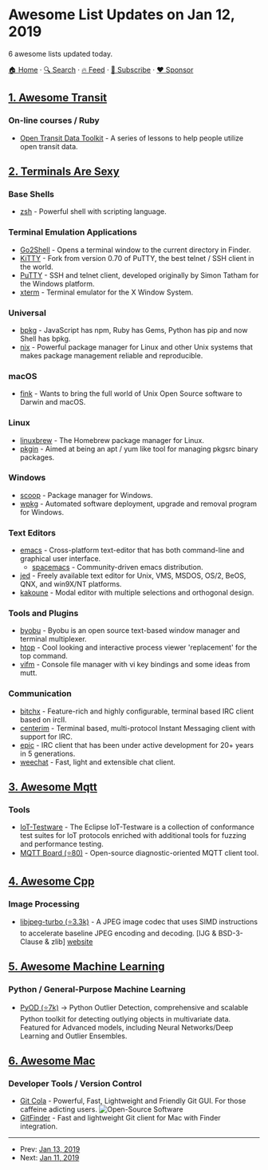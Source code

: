 # Awesome List Updates on Jan 12, 2019

6 awesome lists updated today.

[🏠 Home](/README.md) · [🔍 Search](https://www.trackawesomelist.com/search/) · [🔥 Feed](https://www.trackawesomelist.com/rss.xml) · [📮 Subscribe](https://trackawesomelist.us17.list-manage.com/subscribe?u=d2f0117aa829c83a63ec63c2f&id=36a103854c) · [❤️  Sponsor](https://github.com/sponsors/theowenyoung)



## [1. Awesome Transit](/content/CUTR-at-USF/awesome-transit/README.md)

### On-line courses / Ruby

*   [Open Transit Data Toolkit](http://transitdatatoolkit.com/) - A series of lessons to help people utilize open transit data.

## [2. Terminals Are Sexy](/content/k4m4/terminals-are-sexy/README.md)

### Base Shells

*   [zsh](https://www.zsh.org/) - Powerful shell with scripting language.

### Terminal Emulation Applications

*   [Go2Shell](https://zipzapmac.com/Go2Shell) - Opens a terminal window to the current directory in Finder.
*   [KiTTY](http://kitty.9bis.net/) - Fork from version 0.70 of PuTTY, the best telnet / SSH client in the world.
*   [PuTTY](https://www.putty.org/) - SSH and telnet client, developed originally by Simon Tatham for the Windows platform.
*   [xterm](https://invisible-island.net/xterm/) - Terminal emulator for the X Window System.

### Universal

*   [bpkg](https://www.bpkg.sh/) - JavaScript has npm, Ruby has Gems, Python has pip and now Shell has bpkg.
*   [nix](https://nixos.org/nix/) - Powerful package manager for Linux and other Unix systems that makes package management reliable and reproducible.

### macOS

*   [fink](http://www.finkproject.org/) - Wants to bring the full world of Unix Open Source software to Darwin and macOS.

### Linux

*   [linuxbrew](https://linuxbrew.sh/) - The Homebrew package manager for Linux.
*   [pkgin](http://pkgin.net/) - Aimed at being an apt / yum like tool for managing pkgsrc binary packages.

### Windows

*   [scoop](https://scoop.sh/) - Package manager for Windows.
*   [wpkg](https://windowspackager.org/documentation/wpkg) - Automated software deployment, upgrade and removal program for Windows.

### Text Editors

*   [emacs](https://www.gnu.org/software/emacs/) - Cross-platform text-editor that has both command-line and graphical user interface.
    *   [spacemacs](http://spacemacs.org) - Community-driven emacs distribution.
*   [jed](https://www.jedsoft.org/jed/) - Freely available text editor for Unix, VMS, MSDOS, OS/2, BeOS, QNX, and win9X/NT platforms.
*   [kakoune](https://kakoune.org/) - Modal editor with multiple selections and orthogonal design.

### Tools and Plugins

*   [byobu](http://byobu.co/) - Byobu is an open source text-based window manager and terminal multiplexer.
*   [htop](https://hisham.hm/htop/) - Cool looking and interactive process viewer 'replacement' for the top command.
*   [vifm](https://vifm.info/) - Console file manager with vi key bindings and some ideas from mutt.

### Communication

*   [bitchx](http://www.bitchx.com/) - Feature-rich and highly configurable, terminal based IRC client based on ircII.
*   [centerim](https://www.centerim.org/index.php/Main_Page) - Terminal based, multi-protocol Instant Messaging client with support for IRC.
*   [epic](http://www.epicsol.org/) - IRC client that has been under active development for 20+ years in 5 generations.
*   [weechat](https://weechat.org/) - Fast, light and extensible chat client.

## [3. Awesome Mqtt](/content/hobbyquaker/awesome-mqtt/README.md)

### Tools

*   [IoT-Testware](https://projects.eclipse.org/projects/technology.iottestware) - The Eclipse IoT-Testware is a collection of conformance test suites for IoT protocols enriched with additional tools for fuzzing and performance testing.
*   [MQTT Board (⭐80)](https://github.com/flespi-software/MQTT-Board) - Open-source diagnostic-oriented MQTT client tool.

## [4. Awesome Cpp](/content/fffaraz/awesome-cpp/README.md)

### Image Processing

*   [libjpeg-turbo (⭐3.3k)](https://github.com/libjpeg-turbo/libjpeg-turbo) - A JPEG image codec that uses SIMD instructions to accelerate baseline JPEG encoding and decoding. \[IJG & BSD-3-Clause & zlib] [website](https://libjpeg-turbo.org/)

## [5. Awesome Machine Learning](/content/josephmisiti/awesome-machine-learning/README.md)

### Python / General-Purpose Machine Learning

*   [PyOD (⭐7k)](https://github.com/yzhao062/pyod) -> Python Outlier Detection, comprehensive and scalable Python toolkit for detecting outlying objects in multivariate data. Featured for Advanced models, including Neural Networks/Deep Learning and Outlier Ensembles.

## [6. Awesome Mac](/content/jaywcjlove/awesome-mac/README.md)

### Developer Tools / Version Control

*   [Git Cola](https://git-cola.github.io/) - Powerful, Fast, Lightweight and Friendly Git GUI. For those caffeine adicting users. ![Open-Source Software](https://jaywcjlove.github.io/sb/ico/min-oss.svg "Open Source Software")
*   [GitFinder](https://gitfinder.com/) - Fast and lightweight Git client for Mac with Finder integration.

---

- Prev: [Jan 13, 2019](/content/2019/01/13/README.md)
- Next: [Jan 11, 2019](/content/2019/01/11/README.md)